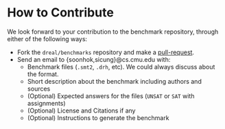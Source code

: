 How to Contribute
==========

We look forward to your contribution to the benchmark repository,
through either of the following ways:

 - Fork the ``dreal/benchmarks`` repository and make a [pull-request][github-pr].
 - Send an email to {soonhok,sicung}@cs.cmu.edu with:
   - Benchmark files (``.smt2``, ``.drh``, etc). We could always discuss about the format.
   - Short description about the benchmark including authors and sources
   - (Optional) Expected answers for the files (``UNSAT`` or ``SAT`` with assignments)
   - (Optional) License and Citations if any
   - (Optional) Instructions to generate the benchmark

[github-pr]:https://help.github.com/articles/using-pull-requests
